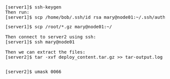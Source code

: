 <pre>
[server1]$ ssh-keygen
Then run:
[server1]$ scp /home/bob/.ssh/id_rsa mary@node01:~/.ssh/authorized_keys
</pre>
<pre>
[server1]$ scp /root/*.gz mary@node01:~/

Then connect to server2 using ssh:
[server1]$ ssh mary@node01

Then we can extract the files:
[server2]$ tar -xvf deploy_content.tar.gz >> tar-output.log

</pre>

<pre>
[server2]$ umask 0066
</pre>
